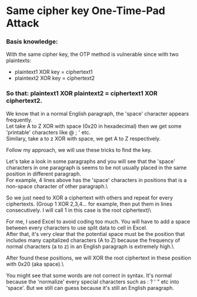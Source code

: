 # Same cipher key One-Time-Pad Attack 

### Basis knowledge: 
With the same cipher key, the OTP method is vulnerable since with two plaintexts:
- plaintext1 XOR key = ciphertext1
- plaintext2 XOR key = ciphertext2
### So that: plaintext1 XOR plaintext2 = ciphertext1 XOR ciphertext2.
We know that in a normal English paragraph, the 'space' character appears frequently.\
Let take A to Z XOR with space (0x20 in hexadecimal) then we get some 'printable' characters like @ ; ' etc.\
Similary, take a to z XOR with space, we get A to Z respectively.

Follow my approach, we will use these tricks to find the key. 

Let's take a look in some paragraphs and you will see that the 'space' characters in one paragraph is seems to be not usually placed in the same position in different paragraph.\
For example, 4 lines above has the 'space' characters in positions that is a non-space character of other paragraph.\

So we just need to XOR a ciphertext with others and repeat for every ciphertexts. (Group 1 XOR 2,3,4... for example, then put them in lines consecutively. I will call 1 in this case is the root ciphertext)\

For me, I used Excel to avoid coding too much. You will have to add a space between every characters to use split data to cell in Excel.\
After that, it's very clear that the potential space must be the position that includes many capitalized characters (A to Z) because the frequency of normal characters (a to z) in an English paragraph is extremely high.\

After found these positions, we will XOR the root ciphertext in these position with 0x20 (aka space).\

You might see that some words are not correct in syntax. It's normal because the 'normalize' every special characters such as : ? ' " etc into 'space'. But we still can guess because it's still an English paragraph. 

